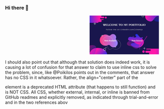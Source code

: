 ### Hi there 👋
<p align="right" width="100%">
    <img width="45%" src="welcome.jpg">
</p>
I should also point out that although that solution does indeed work, it is causing a lot of confusion for that answer to claim to use inline css to solve the problem, since, like @Poikilos points out in the comments, that answer has no CSS in it whatsoever. Rather, the align="center" part of the <p> element is a deprecated HTML attribute (that happens to still function) and is NOT CSS. All CSS, whether external, internal, or inline is banned from GitHub readmes and explicitly removed, as indicated through trial-and-error and in the two references abov
<!--
**ABENGDATA/ABENGDATA** is a ✨ _special_ ✨ repository because its `README.md` (this file) appears on your GitHub profile.

Here are some ideas to get you started:

- 🔭 I’m currently working on ...
- 🌱 I’m currently learning ...
- 👯 I’m looking to collaborate on ...
- 🤔 I’m looking for help with ...
- 💬 Ask me about ...
- 📫 How to reach me: ...
- 😄 Pronouns: ...
- ⚡ Fun fact: ...


-->
